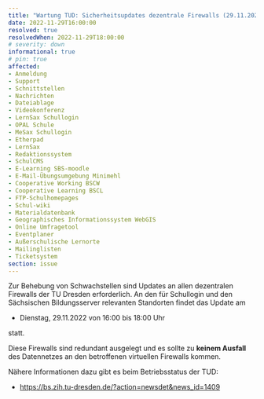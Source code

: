 ```yaml
---
title: "Wartung TUD: Sicherheitsupdates dezentrale Firewalls (29.11.2022)"
date: 2022-11-29T16:00:00
resolved: true
resolvedWhen: 2022-11-29T18:00:00
# severity: down
informational: true
# pin: true 
affected:
- Anmeldung
- Support
- Schnittstellen
- Nachrichten
- Dateiablage
- Videokonferenz
- LernSax Schullogin
- OPAL Schule
- MeSax Schullogin
- Etherpad
- LernSax
- Redaktionssystem
- SchulCMS
- E-Learning SBS-moodle
- E-Mail-Übungsumgebung Minimehl
- Cooperative Working BSCW
- Cooperative Learning BSCL
- FTP-Schulhomepages
- Schul-wiki
- Materialdatenbank
- Geographisches Informationssystem WebGIS
- Online Umfragetool
- Eventplaner
- Außerschulische Lernorte
- Mailinglisten
- Ticketsystem
section: issue
---
```


Zur Behebung von Schwachstellen sind Updates an allen dezentralen Firewalls der TU Dresden erforderlich. An den für Schullogin und den Sächsischen Bildungsserver relevanten Standorten findet das Update am

-  Dienstag, 29.11.2022 von 16:00 bis 18:00 Uhr

statt.

Diese Firewalls sind redundant ausgelegt und es sollte zu **keinem Ausfall** des Datennetzes an den betroffenen virtuellen Firewalls kommen.

Nähere Informationen dazu gibt es beim Betriebsstatus der TUD:

- https://bs.zih.tu-dresden.de/?action=newsdet&news_id=1409
